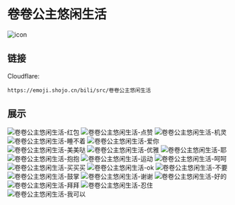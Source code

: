 # 卷卷公主悠闲生活
![icon](https://emoji.shojo.cn/bili/src/卷卷公主悠闲生活/icon.png)
## 链接
Cloudflare:
```
https://emoji.shojo.cn/bili/src/卷卷公主悠闲生活
```
## 展示
![卷卷公主悠闲生活-红包](https://emoji.shojo.cn/bili/src/卷卷公主悠闲生活/卷卷公主悠闲生活-红包.png)
![卷卷公主悠闲生活-点赞](https://emoji.shojo.cn/bili/src/卷卷公主悠闲生活/卷卷公主悠闲生活-点赞.png)
![卷卷公主悠闲生活-机灵](https://emoji.shojo.cn/bili/src/卷卷公主悠闲生活/卷卷公主悠闲生活-机灵.png)
![卷卷公主悠闲生活-睡不着](https://emoji.shojo.cn/bili/src/卷卷公主悠闲生活/卷卷公主悠闲生活-睡不着.png)
![卷卷公主悠闲生活-爱你](https://emoji.shojo.cn/bili/src/卷卷公主悠闲生活/卷卷公主悠闲生活-爱你.png)
![卷卷公主悠闲生活-美美哒](https://emoji.shojo.cn/bili/src/卷卷公主悠闲生活/卷卷公主悠闲生活-美美哒.png)
![卷卷公主悠闲生活-优雅](https://emoji.shojo.cn/bili/src/卷卷公主悠闲生活/卷卷公主悠闲生活-优雅.png)
![卷卷公主悠闲生活-耶](https://emoji.shojo.cn/bili/src/卷卷公主悠闲生活/卷卷公主悠闲生活-耶.png)
![卷卷公主悠闲生活-抱抱](https://emoji.shojo.cn/bili/src/卷卷公主悠闲生活/卷卷公主悠闲生活-抱抱.png)
![卷卷公主悠闲生活-运动](https://emoji.shojo.cn/bili/src/卷卷公主悠闲生活/卷卷公主悠闲生活-运动.png)
![卷卷公主悠闲生活-呵呵](https://emoji.shojo.cn/bili/src/卷卷公主悠闲生活/卷卷公主悠闲生活-呵呵.png)
![卷卷公主悠闲生活-买买买](https://emoji.shojo.cn/bili/src/卷卷公主悠闲生活/卷卷公主悠闲生活-买买买.png)
![卷卷公主悠闲生活-ok](https://emoji.shojo.cn/bili/src/卷卷公主悠闲生活/卷卷公主悠闲生活-ok.png)
![卷卷公主悠闲生活-不要](https://emoji.shojo.cn/bili/src/卷卷公主悠闲生活/卷卷公主悠闲生活-不要.png)
![卷卷公主悠闲生活-鼓掌](https://emoji.shojo.cn/bili/src/卷卷公主悠闲生活/卷卷公主悠闲生活-鼓掌.png)
![卷卷公主悠闲生活-谢谢](https://emoji.shojo.cn/bili/src/卷卷公主悠闲生活/卷卷公主悠闲生活-谢谢.png)
![卷卷公主悠闲生活-好的](https://emoji.shojo.cn/bili/src/卷卷公主悠闲生活/卷卷公主悠闲生活-好的.png)
![卷卷公主悠闲生活-拜拜](https://emoji.shojo.cn/bili/src/卷卷公主悠闲生活/卷卷公主悠闲生活-拜拜.png)
![卷卷公主悠闲生活-忍住](https://emoji.shojo.cn/bili/src/卷卷公主悠闲生活/卷卷公主悠闲生活-忍住.png)
![卷卷公主悠闲生活-我可以](https://emoji.shojo.cn/bili/src/卷卷公主悠闲生活/卷卷公主悠闲生活-我可以.png)
